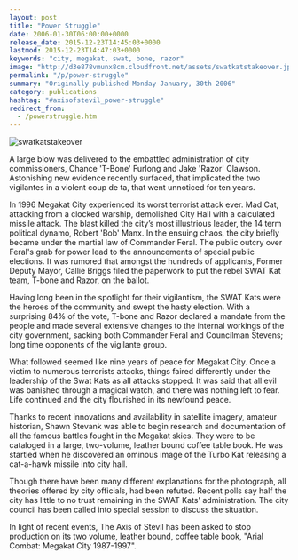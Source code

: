 ```yaml
---
layout: post
title: "Power Struggle"
date: 2006-01-30T06:00:00+0000
release_date: 2015-12-23T14:45:03+0000
lastmod: 2015-12-23T14:47:03+0000
keywords: "city, megakat, swat, bone, razor"
image: "http://d3e878vmunx8cm.cloudfront.net/assets/swatkatstakeover.jpg"
permalink: "/p/power-struggle"
summary: "Originally published Monday January, 30th 2006"
category: publications
hashtag: "#axisofstevil_power-struggle"
redirect_from:
  - /powerstruggle.htm
---
```


[id_1]: http://d3e878vmunx8cm.cloudfront.net/assets/swatkatstakeover.jpg "swatkatstakeover"
![swatkatstakeover][id_1]

A large blow was delivered to the embattled administration of city commissioners, Chance 'T-Bone' Furlong and Jake 'Razor' Clawson. Astonishing new evidence recently surfaced, that implicated the two vigilantes in a violent coup de ta, that went unnoticed for ten years. 

In 1996 Megakat City experienced its worst terrorist attack ever. Mad Cat, attacking from a clocked warship, demolished City Hall with a calculated missile attack. The blast killed the city’s most illustrious leader, the 14 term political dynamo, Robert 'Bob' Manx. In the ensuing chaos, the city briefly became under the martial law of Commander Feral. The public outcry over Feral's grab for power lead to the announcements of special public elections. It was rumored that amongst the hundreds of applicants, Former Deputy Mayor, Callie Briggs filed the paperwork to put the rebel SWAT Kat team, T-bone and Razor, on the ballot.

Having long been in the spotlight for their vigilantism, the SWAT Kats were the heroes of the community and swept the hasty election. With a surprising 84% of the vote, T-bone and Razor declared a mandate from the people and made several extensive changes to the internal workings of the city government, sacking both Commander Feral and Councilman Stevens; long time opponents of the vigilante group.

What followed seemed like nine years of peace for Megakat City. Once a victim to numerous terrorists attacks, things faired differently under the leadership of the Swat Kats as all attacks stopped. It was said that all evil was banished through a magical watch, and there was nothing left to fear. Life continued and the city flourished in its newfound peace.

Thanks to recent innovations and availability in satellite imagery, amateur historian, Shawn Stevank was able to begin research and documentation of all the famous battles fought in the Megakat skies. They were to be cataloged in a large, two-volume, leather bound coffee table book. He was startled when he discovered an ominous image of the Turbo Kat releasing a cat-a-hawk missile into city hall.

Though there have been many different explanations for the photograph, all theories offered by city officials, had been refuted. Recent polls say half the city has little to no trust remaining in the SWAT Kats' administration. The city council has been called into special session to discuss the situation.

In light of recent events, The Axis of Stevil has been asked to stop production on its two volume, leather bound, coffee table book, "Arial Combat: Megakat City 1987-1997".
